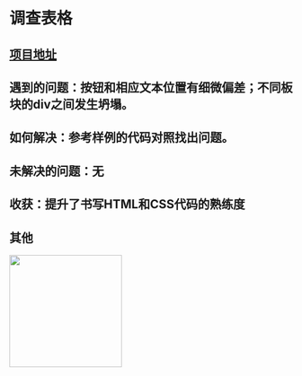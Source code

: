 # 调查表格

## [项目地址](https://codepen.io/clarkkenty/full/gOMJrVR)

## 遇到的问题：按钮和相应文本位置有细微偏差；不同板块的div之间发生坍塌。

## 如何解决：参考样例的代码对照找出问题。

## 未解决的问题：无

## 收获：提升了书写HTML和CSS代码的熟练度

## 其他
<img src="https://media.tenor.com/images/47292f7261f601b457bbea177174674c/tenor.gif" width="200px" style="float:left">